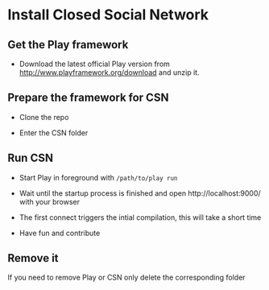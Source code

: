Install Closed Social Network
=============================

## Get the Play framework

* Download the latest official Play version from http://www.playframework.org/download
and unzip it.

## Prepare the framework for CSN

* Clone the repo

* Enter the CSN folder

## Run CSN

* Start Play in foreground with `/path/to/play run`

* Wait until the startup process is finished and open http://localhost:9000/ with your browser

* The first connect triggers the intial compilation, this will take a short time

* Have fun and contribute

## Remove it

If you need to remove Play or CSN only delete the corresponding folder
